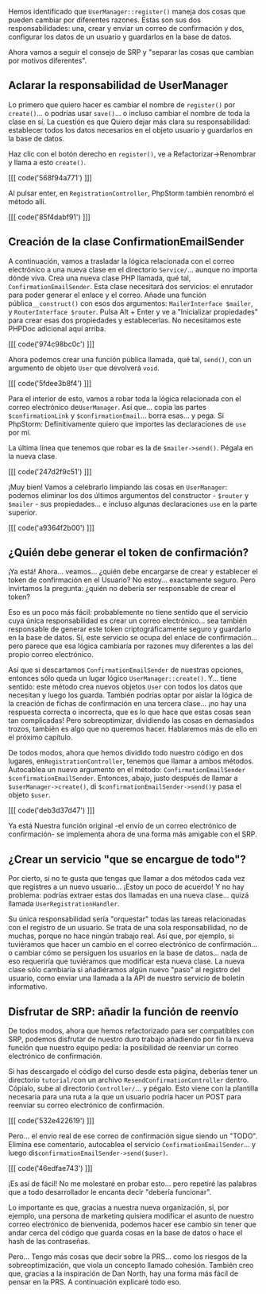 Hemos identificado que `UserManager::register()` maneja dos cosas que pueden cambiar por diferentes razones. Estas son sus dos responsabilidades: una, crear y enviar un correo de confirmación y dos, configurar los datos de un usuario y guardarlos en la base de datos.

Ahora vamos a seguir el consejo de SRP y "separar las cosas que cambian por motivos diferentes".

## Aclarar la responsabilidad de UserManager

Lo primero que quiero hacer es cambiar el nombre de `register()` por `create()`... o podrías usar `save()`... o incluso cambiar el nombre de toda la clase en sí. La cuestión es que Quiero dejar más clara su responsabilidad: establecer todos los datos necesarios en el objeto usuario y guardarlos en la base de datos.

Haz clic con el botón derecho en `register()`, ve a Refactorizar->Renombrar y llama a esto `create()`.

[[[ code('568f94a771') ]]]

Al pulsar enter, en `RegistrationController`, PhpStorm también renombró el método allí.

[[[ code('85f4dabf91') ]]]

## Creación de la clase ConfirmationEmailSender

A continuación, vamos a trasladar la lógica relacionada con el correo electrónico a una nueva clase en el directorio `Service/`... aunque no importa dónde viva. Crea una nueva clase PHP llamada, qué tal, `ConfirmationEmailSender`. Esta clase necesitará dos servicios: el enrutador para poder generar el enlace y el correo. Añade una función pública`__construct()` con esos dos argumentos: `MailerInterface $mailer`, y `RouterInterface $router`. Pulsa Alt + Enter y ve a "Inicializar propiedades" para crear esas dos propiedades y establecerlas. No necesitamos este PHPDoc adicional aquí arriba.

[[[ code('974c98bc0c') ]]]

Ahora podemos crear una función pública llamada, qué tal, `send()`, con un argumento de objeto `User` que devolverá `void`.

[[[ code('5fdee3b8f4') ]]]

Para el interior de esto, vamos a robar toda la lógica relacionada con el correo electrónico de`UserManager`. Así que... copia las partes `$confirmationLink` y `$confirmationEmail`... borra esas... y pega. Sí PhpStorm: Definitivamente quiero que importes las declaraciones de `use` por mí.

La última línea que tenemos que robar es la de `$mailer->send()`. Pégala en la nueva clase.

[[[ code('247d2f9c51') ]]]

¡Muy bien! Vamos a celebrarlo limpiando las cosas en `UserManager`: podemos eliminar los dos últimos argumentos del constructor - `$router` y `$mailer` - sus propiedades... e incluso algunas declaraciones `use` en la parte superior.

[[[ code('a9364f2b00') ]]]

## ¿Quién debe generar el token de confirmación?

¡Ya está! Ahora... veamos... ¿quién debe encargarse de crear y establecer el token de confirmación en el Usuario? No estoy... exactamente seguro. Pero invirtamos la pregunta: ¿quién no debería ser responsable de crear el token?

Eso es un poco más fácil: probablemente no tiene sentido que el servicio cuya única responsabilidad es crear un correo electrónico... sea también responsable de generar este token criptográficamente seguro y guardarlo en la base de datos. Sí, este servicio se ocupa del enlace de confirmación... pero parece que esa lógica cambiaría por razones muy diferentes a las del propio correo electrónico.

Así que si descartamos `ConfirmationEmailSender` de nuestras opciones, entonces sólo queda un lugar lógico `UserManager::create()`. Y... tiene sentido: este método crea nuevos objetos `User` con todos los datos que necesitan y luego los guarda. También podrías optar por aislar la lógica de la creación de fichas de confirmación en una tercera clase... ¡no hay una respuesta correcta o incorrecta, que es lo que hace que estas cosas sean tan complicadas! Pero sobreoptimizar, dividiendo las cosas en demasiados trozos, también es algo que no queremos hacer. Hablaremos más de ello en el próximo capítulo.

De todos modos, ahora que hemos dividido todo nuestro código en dos lugares, en`RegistrationController`, tenemos que llamar a ambos métodos. Autocablea un nuevo argumento en el método: `ConfirmationEmailSender $confirmationEmailSender`. Entonces, abajo, justo después de llamar a `$userManager->create()`, di `$confirmationEmailSender->send()`y pasa el objeto `$user`.

[[[ code('deb3d37d47') ]]]

Ya está Nuestra función original -el envío de un correo electrónico de confirmación- se implementa ahora de una forma más amigable con el SRP.

## ¿Crear un servicio "que se encargue de todo"?

Por cierto, si no te gusta que tengas que llamar a dos métodos cada vez que registres a un nuevo usuario... ¡Estoy un poco de acuerdo! Y no hay problema: podrías extraer estas dos llamadas en una nueva clase... quizá llamada `UserRegistrationHandler`.

Su única responsabilidad sería "orquestar" todas las tareas relacionadas con el registro de un usuario. Se trata de una sola responsabilidad, no de muchas, porque no hace ningún trabajo real. Así que, por ejemplo, si tuviéramos que hacer un cambio en el correo electrónico de confirmación... o cambiar cómo se persiguen los usuarios en la base de datos... nada de eso requeriría que tuviéramos que modificar esta nueva clase. La nueva clase sólo cambiaría si añadiéramos algún nuevo "paso" al registro del usuario, como enviar una llamada a la API de nuestro servicio de boletín informativo.

## Disfrutar de SRP: añadir la función de reenvío

De todos modos, ahora que hemos refactorizado para ser compatibles con SRP, podemos disfrutar de nuestro duro trabajo añadiendo por fin la nueva función que nuestro equipo pedía: la posibilidad de reenviar un correo electrónico de confirmación.

Si has descargado el código del curso desde esta página, deberías tener un directorio `tutorial/`con un archivo `ResendConfirmationController` dentro. Cópialo, sube al directorio `Controller/`... y pégalo. Esto viene con la plantilla necesaria para una ruta a la que un usuario podría hacer un POST para reenviar su correo electrónico de confirmación.

[[[ code('532e422619') ]]]

Pero... el envío real de ese correo de confirmación sigue siendo un "TODO". Elimina ese comentario, autocablea el servicio `ConfirmationEmailSender`... y luego di`$confirmationEmailSender->send($user)`.

[[[ code('46edfae743') ]]]

¡Es así de fácil! No me molestaré en probar esto... pero repetiré las palabras que a todo desarrollador le encanta decir "debería funcionar".

Lo importante es que, gracias a nuestra nueva organización, si, por ejemplo, una persona de marketing quisiera modificar el asunto de nuestro correo electrónico de bienvenida, podemos hacer ese cambio sin tener que andar cerca del código que guarda cosas en la base de datos o hace el hash de las contraseñas.

Pero... Tengo más cosas que decir sobre la PRS... como los riesgos de la sobreoptimización, que viola un concepto llamado cohesión. También creo que, gracias a la inspiración de Dan North, hay una forma más fácil de pensar en la PRS. A continuación explicaré todo eso.
